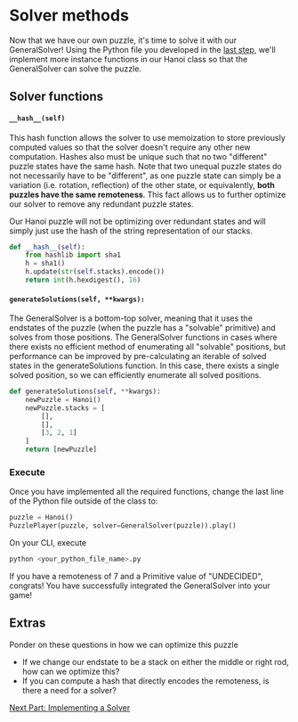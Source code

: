 # Solver methods
Now that we have our own puzzle, it's time to solve it with our GeneralSolver! Using the Python file you developed in the [last step](Gameplay.md), we'll implement more instance functions in our Hanoi class so that the GeneralSolver can solve the puzzle.

## Solver functions
#### ```__hash__(self)```
This hash function allows the solver to use memoization to store previously computed values so that the solver doesn't require any other new computation. Hashes also must be unique such that no two "different" puzzle states have the same hash. Note that two unequal puzzle states do not necessarily have to be "different", as one puzzle state can simply be a variation (i.e. rotation, reflection) of the other state, or equivalently, **both puzzles have the same remoteness**. This fact allows us to further optimize our solver to remove any redundant puzzle states. 

Our Hanoi puzzle will not be optimizing over redundant states and will simply just use the hash of the string representation of our stacks.
```python
def __hash__(self):
    from hashlib import sha1
    h = sha1()
    h.update(str(self.stacks).encode())
    return int(h.hexdigest(), 16)
```

#### ```generateSolutions(self, **kwargs):```
The GeneralSolver is a bottom-top solver, meaning that it uses the endstates of the puzzle (when the puzzle has a "solvable" primitive) and solves from those positions. The GeneralSolver functions in cases where there exists no efficient method of enumerating all "solvable" positions, but performance can be improved by pre-calculating an iterable of solved states in the generateSolutions function. In this case, there exists a single solved position, so we can efficiently enumerate all solved positions. 

```python
def generateSolutions(self, **kwargs):
    newPuzzle = Hanoi()
    newPuzzle.stacks = [
        [],
        [],
        [3, 2, 1]
    ]
    return [newPuzzle]
```

### Execute
Once you have implemented all the required functions, change the last line of the Python file outside of the class to:
```python
puzzle = Hanoi()
PuzzlePlayer(puzzle, solver=GeneralSolver(puzzle)).play()
```
On your CLI, execute
```bash
python <your_python_file_name>.py
```
If you have a remoteness of 7 and a Primitive value of "UNDECIDED", congrats! You have successfully integrated the GeneralSolver into your game!

## Extras
Ponder on these questions in how we can optimize this puzzle
- If we change our endstate to be a stack on either the middle or right rod, how can we optimize this?
- If you can compute a hash that directly encodes the remoteness, is there a need for a solver?

[Next Part: Implementing a Solver](04_Solver_Prerequisites.md)
